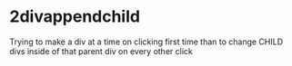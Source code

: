 # 2divappendchild
Trying to make a div at a time on clicking first time than to change CHILD divs inside of that parent div on every other click
